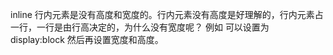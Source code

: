 inline 行内元素是没有高度和宽度的。行内元素没有高度是好理解的，行内元素占一行，一行是由行高决定的，为什么没有宽度呢？
例如 <span> 可以设置为 display:block 然后再设置宽度和高度。